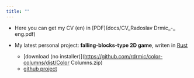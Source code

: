 ```yaml
---
title: ""
---
```

- Here you can get my CV (en) in [PDF](docs/CV_Radoslav Drmic_-_ eng.pdf)

- My latest personal project: **falling-blocks-type 2D game**, writen in [Rust](https://www.rust-lang.org/)
  - [download (no installer)](https://github.com/rdrmic/color-columns/dist/Color Columns.zip) 
  - [github project](https://github.com/rdrmic/color-columns#color-columns)
